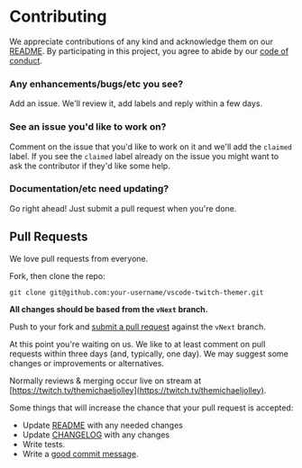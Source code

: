 # Contributing

We appreciate contributions of any kind and acknowledge them on our [README][readme].  By participating 
in this project, you agree to abide by our [code of conduct](CODE_OF_CONDUCT.md).

### Any enhancements/bugs/etc you see?

Add an issue.  We'll review it, add labels and reply within a few days.

### See an issue you'd like to work on?

Comment on the issue that you'd like to work on it 
and we'll add the `claimed` label.  If you see the `claimed` label already on the issue you 
might want to ask the contributor if they'd like some help.

### Documentation/etc need updating?

Go right ahead!  Just submit a pull request when you're done.


## Pull Requests

We love pull requests from everyone. 

Fork, then clone the repo:

    git clone git@github.com:your-username/vscode-twitch-themer.git

**All changes should be based from the `vNext` branch.**

Push to your fork and [submit a pull request](https://github.com/michaeljolley/vscode-twitch-themer/compare/) against the `vNext` branch.

At this point you're waiting on us. We like to at least comment on pull requests
within three days (and, typically, one day). We may suggest
some changes or improvements or alternatives.

Normally reviews & merging occur live on stream at [https://twitch.tv/themichaeljolley](https://twitch.tv/themichaeljolley).

Some things that will increase the chance that your pull request is accepted:

* Update [README][readme] with any needed changes
* Update [CHANGELOG](CHANGELOG.md) with any changes
* Write tests.
* Write a [good commit message](http://tbaggery.com/2008/04/19/a-note-about-git-commit-messages.html).

[readme]: README.md